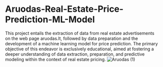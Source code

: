 # Aruodas-Real-Estate-Price-Prediction-ML-Model
This project entails the extraction of data from real estate advertisements on the web page aruodas.lt, followed by data preparation and the development of a machine learning model for price prediction. The primary objective of this endeavor is exclusively educational, aimed at fostering a deeper understanding of data extraction, preparation, and predictive modeling within the context of real estate pricing.
![Aruodas (1)](https://github.com/ruta-c/Aruodas-Real-Estate-Price-Prediction-ML-Model/assets/130843221/4f558225-ee3c-4bb9-ba9b-8b09c4dc3815)
